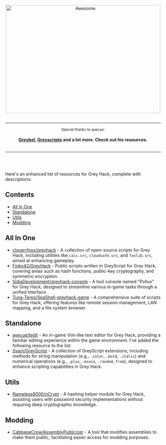 <div align="center">
	<img width="500" height="350" src="https://github.com/sindresorhus/awesome/raw/main/media/logo.svg" alt="Awesome">
	<br>
	<br>
	<hr>
	<p>
		<sup>Special thanks to ayecue:</sup>
		<br>
		<br>
		<a href="https://github.com/ayecue">
			<b><a href="https://github.com/ayecue/greybel-js">Greybel</a>, <a href="https://main.greyscript.org">Greyscripts</a> and a lot more. Check out his resources.</b>
		</a>
		<br>
		<br>
	</p>
	<hr>
	<br>
	<br>
</div>

Here's an enhanced list of resources for Grey Hack, complete with descriptions:

## Contents

- [All In One](#all-in-one)
- [Standalone](#standalone)
- [Utils](#utils)
- [Modding](#modding)

## All In One

- [cloverrfoxx/greyhack](https://github.com/cloverrfoxx/greyhack) - A collection of open-source scripts for Grey Hack, including utilities like `calc.src`, `cloudsafe.src`, and `foxlib.src`, aimed at enhancing gameplay.
- [Finko42/GreyHack](https://github.com/Finko42/GreyHack) - Public scripts written in GreyScript for Grey Hack, covering areas such as hash functions, public-key cryptography, and symmetric encryption.
- [SidiaDevelopment/greyhack-console](https://github.com/SidiaDevelopment/greyhack-console) - A tool console named "Pollux" for Grey Hack, designed to streamline various in-game tasks through a unified interface.
- [Tuna-Terps/SeaShell-greyhack-game](https://github.com/Tuna-Terps/SeaShell-greyhack-game) - A comprehensive suite of scripts for Grey Hack, offering features like remote session management, LAN mapping, and a file system browser.

## Standalone

- [ayecue/tedit](https://github.com/ayecue/tedit) - An in-game Vim-like text editor for Grey Hack, providing a familiar editing experience within the game environment.
I've added the following resource to the list:
- [Svarii/GreyScript](https://github.com/Svarii/GreyScript) - A collection of GreyScript extensions, including methods for string manipulation (e.g., `.color`, `.bold`, `.italic`) and numerical operations (e.g., `.plus`, `.minus`, `.random_from`), designed to enhance scripting capabilities in Grey Hack.

## Utils

- [Nameless9000/nCrypt](https://github.com/Nameless9000/nCrypt) - A hashing helper module for Grey Hack, assisting users with password security implementations without requiring deep cryptographic knowledge.

## Modding

- [CabbageCrow/AssemblyPublicizer](https://github.com/CabbageCrow/AssemblyPublicizer) - A tool that modifies assemblies to make them public, facilitating easier access for modding purposes.
